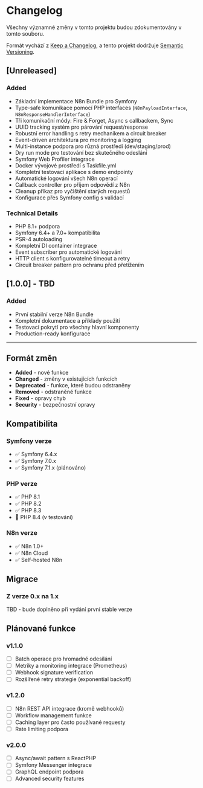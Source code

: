 # Changelog

Všechny významné změny v tomto projektu budou zdokumentovány v tomto souboru.

Formát vychází z [Keep a Changelog](https://keepachangelog.com/en/1.0.0/),
a tento projekt dodržuje [Semantic Versioning](https://semver.org/spec/v2.0.0.html).

## [Unreleased]

### Added
- Základní implementace N8n Bundle pro Symfony
- Type-safe komunikace pomocí PHP interfaces (`N8nPayloadInterface`, `N8nResponseHandlerInterface`)
- Tři komunikační módy: Fire & Forget, Async s callbackem, Sync
- UUID tracking systém pro párování request/response
- Robustní error handling s retry mechanikem a circuit breaker
- Event-driven architektura pro monitoring a logging
- Multi-instance podpora pro různá prostředí (dev/staging/prod)
- Dry run mode pro testování bez skutečného odeslání
- Symfony Web Profiler integrace
- Docker vývojové prostředí s Taskfile.yml
- Kompletní testovací aplikace s demo endpointy
- Automatické logování všech N8n operací
- Callback controller pro příjem odpovědí z N8n
- Cleanup příkaz pro vyčištění starých requestů
- Konfigurace přes Symfony config s validací

### Technical Details
- PHP 8.1+ podpora
- Symfony 6.4+ a 7.0+ kompatibilita
- PSR-4 autoloading
- Kompletní DI container integrace
- Event subscriber pro automatické logování
- HTTP client s konfigurovatelné timeout a retry
- Circuit breaker pattern pro ochranu před přetížením

## [1.0.0] - TBD

### Added
- První stabilní verze N8n Bundle
- Kompletní dokumentace a příklady použití
- Testovací pokrytí pro všechny hlavní komponenty
- Production-ready konfigurace

---

## Formát změn

- **Added** - nové funkce
- **Changed** - změny v existujících funkcích
- **Deprecated** - funkce, které budou odstraněny
- **Removed** - odstraněné funkce
- **Fixed** - opravy chyb
- **Security** - bezpečnostní opravy

## Kompatibilita

### Symfony verze
- ✅ Symfony 6.4.x
- ✅ Symfony 7.0.x
- ✅ Symfony 7.1.x (plánováno)

### PHP verze
- ✅ PHP 8.1
- ✅ PHP 8.2
- ✅ PHP 8.3
- 🔄 PHP 8.4 (v testování)

### N8n verze
- ✅ N8n 1.0+
- ✅ N8n Cloud
- ✅ Self-hosted N8n

## Migrace

### Z verze 0.x na 1.x
TBD - bude doplněno při vydání první stable verze

## Plánované funkce

### v1.1.0
- [ ] Batch operace pro hromadné odesílání
- [ ] Metriky a monitoring integrace (Prometheus)
- [ ] Webhook signature verification
- [ ] Rozšířené retry strategie (exponential backoff)

### v1.2.0
- [ ] N8n REST API integrace (kromě webhooků)
- [ ] Workflow management funkce
- [ ] Caching layer pro často používané requesty
- [ ] Rate limiting podpora

### v2.0.0
- [ ] Async/await pattern s ReactPHP
- [ ] Symfony Messenger integrace
- [ ] GraphQL endpoint podpora
- [ ] Advanced security features